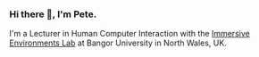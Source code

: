 ### Hi there 👋, I'm Pete.

I'm a Lecturer in Human Computer Interaction with the [Immersive Environments Lab](https://bangor-iel.github.io) at Bangor University in North Wales, UK.

<!--
**PButcher/PButcher** is a ✨ _special_ ✨ repository because its `README.md` (this file) appears on your GitHub profile.

Here are some ideas to get you started:

- 🔭 I’m currently working on ...
- 🌱 I’m currently learning ...
- 👯 I’m looking to collaborate on ...
- 🤔 I’m looking for help with ...
- 💬 Ask me about ...
- 📫 How to reach me: ...
- 😄 Pronouns: ...
- ⚡ Fun fact: ...
-->
